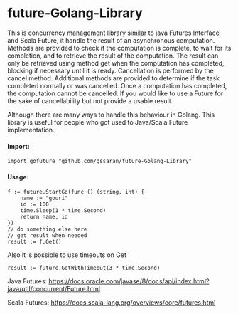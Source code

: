 # future-Golang-Library

This is concurrency management library similar to java Futures Interface and Scala Future, it handle the result of an asynchronous computation. Methods are provided to check if the computation is complete, to wait for its completion, and to retrieve the result of the computation. The result can only be retrieved using method get when the computation has completed, blocking if necessary until it is ready. Cancellation is performed by the cancel method. Additional methods are provided to determine if the task completed normally or was cancelled. Once a computation has completed, the computation cannot be cancelled. If you would like to use a Future for the sake of cancellability but not provide a usable result.

Although there are many ways to handle this behaviour in Golang.
This library is useful for people who got used to Java/Scala Future implementation.


#### Import:
```golang
import gofuture "github.com/gssaran/future-Golang-Library"
```

#### Usage:

```golang
f := future.StartGo(func () (string, int) {
	name := "gouri"
	id := 100
	time.Sleep(1 * time.Second)
	return name, id
})
// do something else here
// get result when needed
result := f.Get()
```

Also it is possible to use timeouts on Get
```golang
result := future.GetWithTimeout(3 * time.Second)
```

Java Futures: https://docs.oracle.com/javase/8/docs/api/index.html?java/util/concurrent/Future.html

Scala Futures: https://docs.scala-lang.org/overviews/core/futures.html
